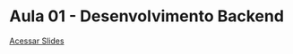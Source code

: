 # Aula 01 - Desenvolvimento Backend

[Acessar Slides](https://docs.google.com/presentation/d/1qdVjWc57PTmmg46ddo9sB5NilSG2eBWoVdLxtTThijI)
